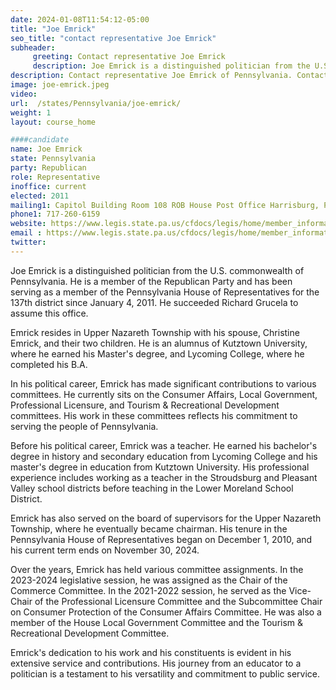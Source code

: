 ```yaml
---
date: 2024-01-08T11:54:12-05:00
title: "Joe Emrick"
seo_title: "contact representative Joe Emrick"
subheader:
     greeting: Contact representative Joe Emrick
     description: Joe Emrick is a distinguished politician from the U.S. commonwealth of Pennsylvania. He is a member of the Republican Party and has been serving as a member of the Pennsylvania House of Representatives for the 137th district since January 4, 2011. He succeeded Richard Grucela to assume this office.
description: Contact representative Joe Emrick of Pennsylvania. Contact information for Joe Emrick includes email address, phone number, and mailing address.
image: joe-emrick.jpeg
video:
url:  /states/Pennsylvania/joe-emrick/
weight: 1
layout: course_home

####candidate
name: Joe Emrick
state: Pennsylvania
party: Republican
role: Representative
inoffice: current
elected: 2011
mailing1: Capitol Building Room 108 ROB House Post Office Harrisburg, PA 17120
phone1: 717-260-6159
website: https://www.legis.state.pa.us/cfdocs/legis/home/member_information/House_bio.cfm?id=1207/
email : https://www.legis.state.pa.us/cfdocs/legis/home/member_information/House_bio.cfm?id=1207/
twitter:
---
```


Joe Emrick is a distinguished politician from the U.S. commonwealth of Pennsylvania. He is a member of the Republican Party and has been serving as a member of the Pennsylvania House of Representatives for the 137th district since January 4, 2011. He succeeded Richard Grucela to assume this office.

Emrick resides in Upper Nazareth Township with his spouse, Christine Emrick, and their two children. He is an alumnus of Kutztown University, where he earned his Master's degree, and Lycoming College, where he completed his B.A.

In his political career, Emrick has made significant contributions to various committees. He currently sits on the Consumer Affairs, Local Government, Professional Licensure, and Tourism & Recreational Development committees. His work in these committees reflects his commitment to serving the people of Pennsylvania.

Before his political career, Emrick was a teacher. He earned his bachelor's degree in history and secondary education from Lycoming College and his master's degree in education from Kutztown University. His professional experience includes working as a teacher in the Stroudsburg and Pleasant Valley school districts before teaching in the Lower Moreland School District.

Emrick has also served on the board of supervisors for the Upper Nazareth Township, where he eventually became chairman. His tenure in the Pennsylvania House of Representatives began on December 1, 2010, and his current term ends on November 30, 2024.

Over the years, Emrick has held various committee assignments. In the 2023-2024 legislative session, he was assigned as the Chair of the Commerce Committee. In the 2021-2022 session, he served as the Vice-Chair of the Professional Licensure Committee and the Subcommittee Chair on Consumer Protection of the Consumer Affairs Committee. He was also a member of the House Local Government Committee and the Tourism & Recreational Development Committee.

Emrick's dedication to his work and his constituents is evident in his extensive service and contributions. His journey from an educator to a politician is a testament to his versatility and commitment to public service.

